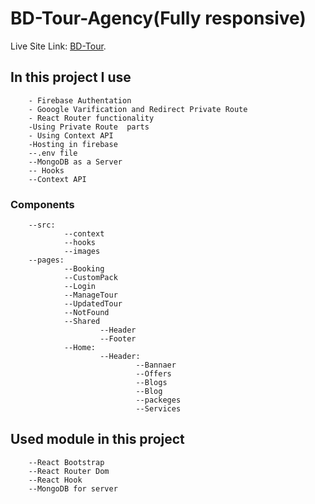 # BD-Tour-Agency(Fully responsive)

Live Site Link: [BD-Tour](https).

## In this project I use

        - Firebase Authentation
        - Gooogle Varification and Redirect Private Route
        - React Router functionality
        -Using Private Route  parts
        - Using Context API
        -Hosting in firebase
        --.env file
        --MongoDB as a Server
        -- Hooks
        --Context API

### Components

        --src:
                --context
                --hooks
                --images
        --pages:
                --Booking
                --CustomPack
                --Login
                --ManageTour
                --UpdatedTour
                --NotFound
                --Shared
                        --Header
                        --Footer
                --Home:
                        --Header:
                                --Bannaer
                                --Offers
                                --Blogs
                                --Blog
                                --packeges
                                --Services

## Used module in this project

        --React Bootstrap
        --React Router Dom
        --React Hook
        --MongoDB for server

